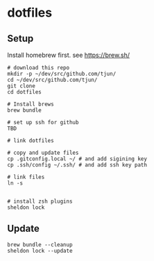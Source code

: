 # dotfiles

## Setup

Install homebrew first. see https://brew.sh/

```console
# download this repo
mkdir -p ~/dev/src/github.com/tjun/
cd ~/dev/src/github.com/tjun/
git clone
cd dotfiles

# Install brews
brew bundle

# set up ssh for github
TBD

# link dotfiles

# copy and update files
cp .gitconfig.local ~/ # and add sigining key
cp .ssh/config ~/.ssh/ # and add ssh key path

# link files
ln -s 


# install zsh plugins
sheldon lock
```


## Update

```console
brew bundle --cleanup
sheldon lock --update
```
